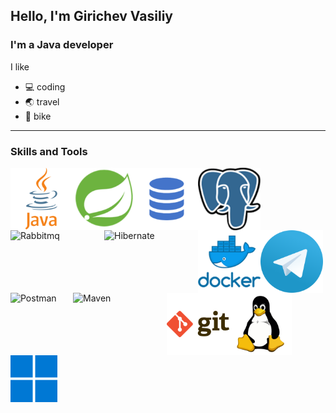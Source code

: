 ## Hello, I'm Girichev Vasiliy

### I'm a Java developer

I like
- :computer: coding
- :earth_asia: travel
- :mountain_bicyclist: bike

---

### Skills and Tools


<img align="left" alt="Java" width="100px" src="https://raw.githubusercontent.com/github/explore/5b3600551e122a3277c2c5368af2ad5725ffa9a1/topics/java/java.png" />
<img align="left" alt="Spring Boot" width="100px" src="https://raw.githubusercontent.com/github/explore/80688e429a7d4ef2fca1e82350fe8e3517d3494d/topics/spring-boot/spring-boot.png" />
<img align="left" alt="SQL" width="100px" src="https://raw.githubusercontent.com/github/explore/80688e429a7d4ef2fca1e82350fe8e3517d3494d/topics/sql/sql.png" />
<img align="left" alt="PostgeSQL" width="100px" src="https://raw.githubusercontent.com/github/explore/80688e429a7d4ef2fca1e82350fe8e3517d3494d/topics/postgresql/postgresql.png" />
<img align="left" alt="Rabbitmq" width="150px" src="https://rabbitmq.com/img/logo-rabbitmq.svg" />
<img align="left" alt="Hibernate" width="150px" src="https://hibernate.org/images/hibernate-logo.svg" />
<br />
<br />
<br />
<br />
<br />
<img align="left" alt="Docker" width="100px" src="https://raw.githubusercontent.com/github/explore/80688e429a7d4ef2fca1e82350fe8e3517d3494d/topics/docker/docker.png" />
<img align="left" alt="Telegram" width="100px" src="https://raw.githubusercontent.com/github/explore/80688e429a7d4ef2fca1e82350fe8e3517d3494d/topics/telegram/telegram.png" />
<img align="left" alt="Postman" width="100px" src="https://voyager.postman.com/logo/postman-logo-icon-orange.svg" />
<img align="left" alt="Maven" width="150px" src="https://maven.apache.org/images/maven-logo-black-on-white.png" />
<img align="left" alt="Git" width="100px" src="https://raw.githubusercontent.com/github/explore/80688e429a7d4ef2fca1e82350fe8e3517d3494d/topics/git/git.png" />
<img align="left" alt="Linux" width="100px" src="https://raw.githubusercontent.com/github/explore/56a826d05cf762b2b50ecbe7d492a839b04f3fbf/topics/linux/linux.png" />
<img align="left" alt="Windows" width="75px" src="https://raw.githubusercontent.com/github/explore/379d49236d826364be968345e0a085d044108cff/topics/windows/windows.png" />

